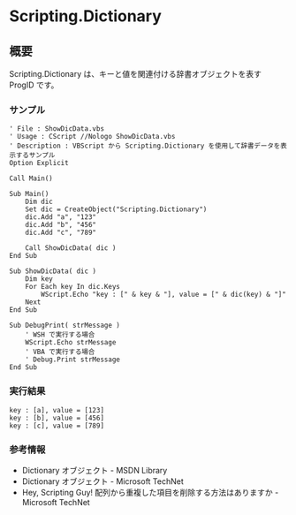 # Scripting.Dictionary
## 概要
Scripting.Dictionary は、キーと値を関連付ける辞書オブジェクトを表す ProgID です。

### サンプル
```vbscript
' File : ShowDicData.vbs
' Usage : CScript //Nologo ShowDicData.vbs
' Description : VBScript から Scripting.Dictionary を使用して辞書データを表示するサンプル
Option Explicit

Call Main()

Sub Main()
    Dim dic
    Set dic = CreateObject("Scripting.Dictionary")
    dic.Add "a", "123"
    dic.Add "b", "456"
    dic.Add "c", "789"
    
    Call ShowDicData( dic )
End Sub

Sub ShowDicData( dic )
    Dim key
    For Each key In dic.Keys
        WScript.Echo "key : [" & key & "], value = [" & dic(key) & "]"
    Next
End Sub

Sub DebugPrint( strMessage )
    ' WSH で実行する場合
    WScript.Echo strMessage
    ' VBA で実行する場合
    ' Debug.Print strMessage
End Sub
```

### 実行結果
```
key : [a], value = [123]
key : [b], value = [456]
key : [c], value = [789]
```

### 参考情報
- Dictionary オブジェクト - MSDN Library
- Dictionary オブジェクト - Microsoft TechNet
- Hey, Scripting Guy! 配列から重複した項目を削除する方法はありますか - Microsoft TechNet
